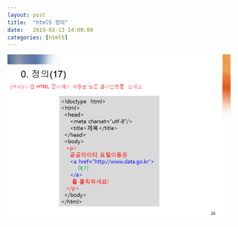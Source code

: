```yaml
---
layout: post
title:  "html5 정의"
date:   2019-03-13 14:00:00 
categories: [html5]
---
```


![Screen html5_0001](https://raw.githubusercontent.com/javaroadmap/javaroadmap.github.io/master/static/img/_posts/homework/html5_0001.png "Screen html5_0001")


